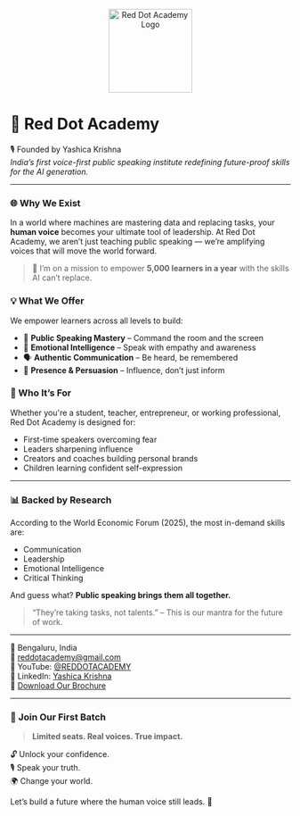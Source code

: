 <p align="center">
  <img src="reddot-logo.png" alt="Red Dot Academy Logo" width="150" />
</p>

# 🔴 Red Dot Academy

🎙️ Founded by Yashica Krishna  
*India’s first voice-first public speaking institute redefining future-proof skills for the AI generation.*

---

### 🌐 Why We Exist
In a world where machines are mastering data and replacing tasks, your **human voice** becomes your ultimate tool of leadership. At Red Dot Academy, we aren’t just teaching public speaking — we’re amplifying voices that will move the world forward.

> 🚀 I’m on a mission to empower **5,000 learners in a year** with the skills AI can’t replace.

### 💡 What We Offer
We empower learners across all levels to build:
- 🎤 **Public Speaking Mastery** – Command the room and the screen
- 🧠 **Emotional Intelligence** – Speak with empathy and awareness
- 🗣️ **Authentic Communication** – Be heard, be remembered
- 🎯 **Presence & Persuasion** – Influence, don’t just inform

### 🧭 Who It’s For
Whether you're a student, teacher, entrepreneur, or working professional, Red Dot Academy is designed for:
- First-time speakers overcoming fear
- Leaders sharpening influence
- Creators and coaches building personal brands
- Children learning confident self-expression

---

### 📊 Backed by Research
According to the World Economic Forum (2025), the most in-demand skills are:
- Communication
- Leadership
- Emotional Intelligence
- Critical Thinking

And guess what? **Public speaking brings them all together.**

> “They’re taking tasks, not talents.” – This is our mantra for the future of work.

---

📍 Bengaluru, India  
📧 reddotacademy@gmail.com  
🎥 YouTube: [@REDDOTACADEMY](https://www.youtube.com/@REDDOTACADEMY)  
🔗 LinkedIn: [Yashica Krishna](https://www.linkedin.com/in/yashica-krishnan-4742aa1b8/)  
📘 [Download Our Brochure](RedDotAcademy_Brochure.pdf)

---

### 🚀 Join Our First Batch
> **Limited seats. Real voices. True impact.**

🔓 Unlock your confidence.  
🎙️ Speak your truth.  
🌍 Change your world.

Let’s build a future where the human voice still leads. 🔴

